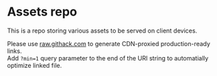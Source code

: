 # Assets repo

This is a repo storing various assets to be served on client devices.

Please use [raw.githack.com](https://raw.githack.com) to generate CDN-proxied production-ready links.<br>
Add `?min=1` query parameter to the end of the URI string to automatially optimize linked file.
